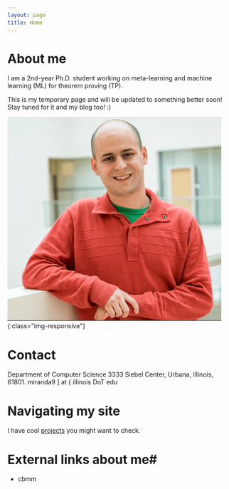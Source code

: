 ```yaml
---
layout: page
title: Home
---
```


# About me #

I am a 2nd-year Ph.D. student working on meta-learning and machine learning (ML) for
theorem proving (TP).

This is my temporary page and will be updated to something better soon!
Stay tuned for it and my blog too! :)

![me](/images/me.png){:class="img-responsive"}


# Contact #

Department of Computer Science
3333 Siebel Center,
Urbana, Illinois, 61801.
miranda9 ] at { illinois DoT edu

# Navigating my site #

I have cool [projects](/projects) you might want to check.

# External links about me#

- cbmm

